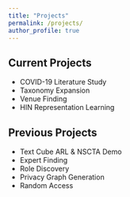 ```yaml
---
title: "Projects"
permalink: /projects/
author_profile: true
---
```

Current Projects
---
* COVID-19 Literature Study
* Taxonomy Expansion
* Venue Finding
* HIN Representation Learning

Previous Projects
---
* Text Cube ARL & NSCTA Demo
* Expert Finding
* Role Discovery
* Privacy Graph Generation
* Random Access